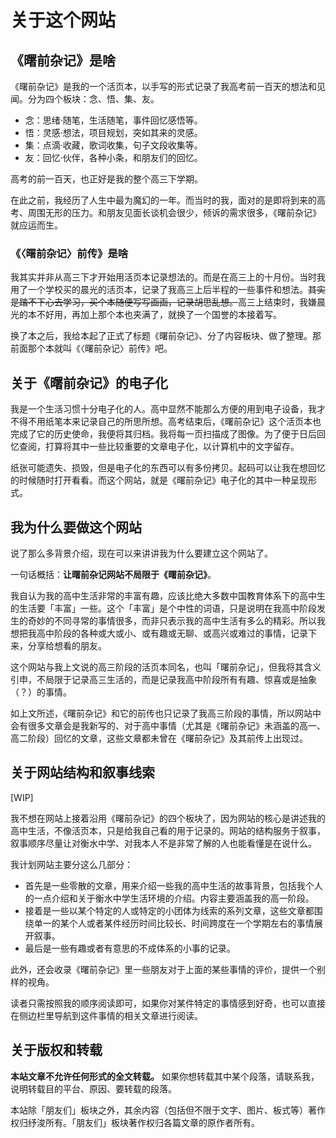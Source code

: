 # 关于这个网站

## 《曙前杂记》是啥

《曙前杂记》是我的一个活页本，以手写的形式记录了我高考前一百天的想法和见闻。分为四个板块：念、悟、集、友。

- 念：思绪·随笔，生活随笔，事件回忆感悟等。
- 悟：灵感·想法，项目规划，突如其来的灵感。
- 集：点滴·收藏，歌词收集，句子文段收集等。
- 友：回忆·伙伴，各种小条，和朋友们的回忆。

高考的前一百天，也正好是我的整个高三下学期。

在此之前，我经历了人生中最为魔幻的一年。而当时的我，面对的是即将到来的高考、周围无形的压力。和朋友见面长谈机会很少，倾诉的需求很多，《曙前杂记》就应运而生。

### 《〈曙前杂记〉前传》是啥

我其实并非从高三下才开始用活页本记录想法的。而是在高三上的十月份。当时我用了一个学校买的晨光的活页本，记录了我高三上后半程的一些事件和想法。<s>其实是踏不下心去学习，买个本随便写写画画，记录胡思乱想。</s>高三上结束时，我嫌晨光的本不好用，再加上那个本也夹满了，就换了一个国誉的本接着写。

换了本之后，我给本起了正式了标题《曙前杂记》、分了内容板块、做了整理。那前面那个本就叫《〈曙前杂记〉前传》吧。

## 关于《曙前杂记》的电子化

我是一个生活习惯十分电子化的人。高中显然不能那么方便的用到电子设备，我才不得不用纸笔本来记录自己的所思所想。高考结束后，《曙前杂记》这个活页本也完成了它的历史使命，我便将其归档。我将每一页扫描成了图像。为了便于日后回忆查阅，打算将其中一些比较重要的文章电子化，以计算机中的文字留存。

纸张可能遗失、损毁，但是电子化的东西可以有多份拷贝。起码可以让我在想回忆的时候随时打开看看。而这个网站，就是《曙前杂记》电子化的其中一种呈现形式。

## 我为什么要做这个网站

说了那么多背景介绍，现在可以来讲讲我为什么要建立这个网站了。

一句话概括：**让曙前杂记网站不局限于《曙前杂记》**。

我自认为我的高中生活非常的丰富有趣，应该比绝大多数中国教育体系下的高中生的生活要「丰富」一些。这个「丰富」是个中性的词语，只是说明在我高中阶段发生的奇妙的不同寻常的事情很多，而非只表示我的高中生活有多么的精彩。所以我想把我高中阶段的各种或大或小、或有趣或无聊、或高兴或难过的事情，记录下来，分享给想看的朋友。

这个网站与我上文说的高三阶段的活页本同名，也叫「曙前杂记」，但我将其含义引申，不局限于记录高三生活的，而是记录我高中阶段所有有趣、惊喜或是抽象（？）的事情。

如上文所述，《曙前杂记》和它的前传也只记录了我高三阶段的事情，所以网站中会有很多文章会是我新写的、对于高中事情（尤其是《曙前杂记》未涵盖的高一、高二阶段）回忆的文章，这些文章都未曾在《曙前杂记》及其前传上出现过。

## 关于网站结构和叙事线索

[WIP]

我不想在网站上接着沿用《曙前杂记》的四个板块了，因为网站的核心是讲述我的高中生活，不像活页本，只是给我自己看的用于记录的。网站的结构服务于叙事，叙事顺序尽量让对衡水中学、对我本人不是非常了解的人也能看懂是在说什么。

我计划网站主要分这么几部分：

- 首先是一些零散的文章，用来介绍一些我的高中生活的故事背景，包括我个人的一点介绍和关于衡水中学生活环境的介绍。内容主要涵盖我的高一阶段。
- 接着是一些以某个特定的人或特定的小团体为线索的系列文章，这些文章都围绕单一的某个人或者某件经历时间比较长、时间跨度在一个学期左右的事情展开叙事。
- 最后是一些有趣或者有意思的不成体系的小事的记录。

此外，还会收录《曙前杂记》里一些朋友对于上面的某些事情的评价，提供一个别样的视角。

读者只需按照我的顺序阅读即可，如果你对某件特定的事情感到好奇，也可以直接在侧边栏里导航到这件事情的相关文章进行阅读。

## 关于版权和转载

**本站文章不允许任何形式的全文转载。** 如果你想转载其中某个段落，请联系我，说明转载目的平台、原因、要转载的段落。

本站除「朋友们」板块之外，其余内容（包括但不限于文字、图片、板式等）著作权归纾浚所有。「朋友们」板块著作权归各篇文章的原作者所有。

